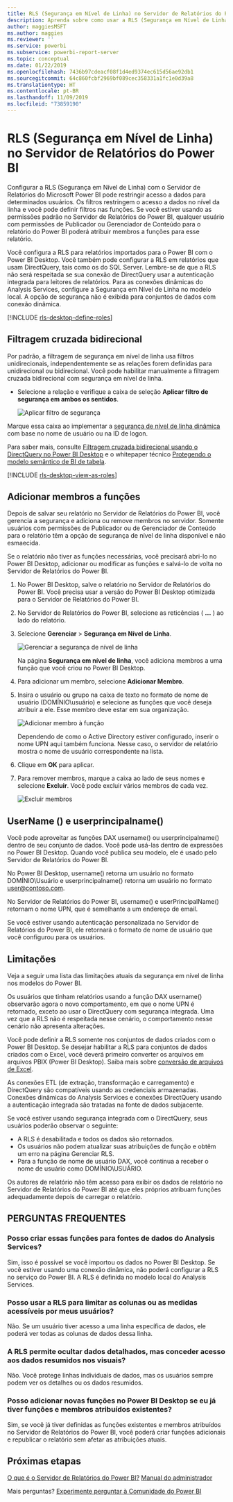 ```yaml
---
title: RLS (Segurança em Nível de Linha) no Servidor de Relatórios do Power BI
description: Aprenda sobre como usar a RLS (Segurança em Nível de Linha) no Servidor de Relatórios do Power BI.
author: maggiesMSFT
ms.author: maggies
ms.reviewer: ''
ms.service: powerbi
ms.subservice: powerbi-report-server
ms.topic: conceptual
ms.date: 01/22/2019
ms.openlocfilehash: 7436b97cdeacf08f1d4ed9374ec615d56ae92db1
ms.sourcegitcommit: 64c860fcbf2969bf089cec358331a1fc1e0d39a8
ms.translationtype: HT
ms.contentlocale: pt-BR
ms.lasthandoff: 11/09/2019
ms.locfileid: "73859190"
---
```

# <a name="row-level-security-rls-in-power-bi-report-server"></a>RLS (Segurança em Nível de Linha) no Servidor de Relatórios do Power BI

Configurar a RLS (Segurança em Nível de Linha) com o Servidor de Relatórios do Microsoft Power BI pode restringir acesso a dados para determinados usuários. Os filtros restringem o acesso a dados no nível da linha e você pode definir filtros nas funções.  Se você estiver usando as permissões padrão no Servidor de Relatórios do Power BI, qualquer usuário com permissões de Publicador ou Gerenciador de Conteúdo para o relatório do Power BI poderá atribuir membros a funções para esse relatório.    

Você configura a RLS para relatórios importados para o Power BI com o Power BI Desktop. Você também pode configurar a RLS em relatórios que usam DirectQuery, tais como os do SQL Server.  Lembre-se de que a RLS não será respeitada se sua conexão de DirectQuery usar a autenticação integrada para leitores de relatórios. Para as conexões dinâmicas do Analysis Services, configure a Segurança em Nível de Linha no modelo local. A opção de segurança não é exibida para conjuntos de dados com conexão dinâmica. 

[!INCLUDE [rls-desktop-define-roles](../includes/rls-desktop-define-roles.md)]

## <a name="bidirectional-cross-filtering"></a>Filtragem cruzada bidirecional

Por padrão, a filtragem de segurança em nível de linha usa filtros unidirecionais, independentemente se as relações forem definidas para unidirecional ou bidirecional. Você pode habilitar manualmente a filtragem cruzada bidirecional com segurança em nível de linha.

- Selecione a relação e verifique a caixa de seleção **Aplicar filtro de segurança em ambos os sentidos**. 

    ![Aplicar filtro de segurança](media/row-level-security-report-server/rls-apply-security-filter.png)

Marque essa caixa ao implementar a [segurança de nível de linha dinâmica](https://docs.microsoft.com/analysis-services/tutorial-tabular-1200/supplemental-lesson-implement-dynamic-security-by-using-row-filters) com base no nome de usuário ou na ID de logon. 

Para saber mais, consulte [Filtragem cruzada bidirecional usando o DirectQuery no Power BI Desktop](../desktop-bidirectional-filtering.md) e o whitepaper técnico [Protegendo o modelo semântico de BI de tabela](https://download.microsoft.com/download/D/2/0/D20E1C5F-72EA-4505-9F26-FEF9550EFD44/Securing%20the%20Tabular%20BI%20Semantic%20Model.docx).

[!INCLUDE [rls-desktop-view-as-roles](../includes/rls-desktop-view-as-roles.md)]


## <a name="add-members-to-roles"></a>Adicionar membros a funções 

Depois de salvar seu relatório no Servidor de Relatórios do Power BI, você gerencia a segurança e adiciona ou remove membros no servidor. Somente usuários com permissões de Publicador ou de Gerenciador de Conteúdo para o relatório têm a opção de segurança de nível de linha disponível e não esmaecida.

 Se o relatório não tiver as funções necessárias, você precisará abri-lo no Power BI Desktop, adicionar ou modificar as funções e salvá-lo de volta no Servidor de Relatórios do Power BI. 

1. No Power BI Desktop, salve o relatório no Servidor de Relatórios do Power BI. Você precisa usar a versão do Power BI Desktop otimizada para o Servidor de Relatórios do Power BI.
2. No Servidor de Relatórios do Power BI, selecione as reticências ( **...** ) ao lado do relatório. 

3. Selecione **Gerenciar** > **Segurança em Nível de Linha**. 

     ![Gerenciar a segurança de nível de linha](media/row-level-security-report-server/power-bi-report-server-rls-dialog.png)

    Na página **Segurança em nível de linha**, você adiciona membros a uma função que você criou no Power BI Desktop.

5. Para adicionar um membro, selecione **Adicionar Membro**.

1. Insira o usuário ou grupo na caixa de texto no formato de nome de usuário (DOMÍNIO\usuário) e selecione as funções que você deseja atribuir a ele. Esse membro deve estar em sua organização.   

    ![Adicionar membro à função](media/row-level-security-report-server/power-bi-report-server-add-members.png)

    Dependendo de como o Active Directory estiver configurado, inserir o nome UPN aqui também funciona. Nesse caso, o servidor de relatório mostra o nome de usuário correspondente na lista.

1. Clique em **OK** para aplicar.   

8. Para remover membros, marque a caixa ao lado de seus nomes e selecione **Excluir**.  Você pode excluir vários membros de cada vez. 

    ![Excluir membros](media/row-level-security-report-server/power-bi-report-server-delete-members.png)


## <a name="username-and-userprincipalname"></a>UserName () e userprincipalname()

Você pode aproveitar as funções DAX username() ou userprincipalname() dentro de seu conjunto de dados. Você pode usá-las dentro de expressões no Power BI Desktop. Quando você publica seu modelo, ele é usado pelo Servidor de Relatórios do Power BI.

No Power BI Desktop, username() retorna um usuário no formato DOMÍNIO\Usuário e userprincipalname() retorna um usuário no formato user@contoso.com.

No Servidor de Relatórios do Power BI, username() e userPrincipalName() retornam o nome UPN, que é semelhante a um endereço de email.

Se você estiver usando autenticação personalizada no Servidor de Relatórios do Power BI, ele retornará o formato de nome de usuário que você configurou para os usuários.  

## <a name="limitations"></a>Limitações 

Veja a seguir uma lista das limitações atuais da segurança em nível de linha nos modelos do Power BI. 

Os usuários que tinham relatórios usando a função DAX username() observarão agora o novo comportamento, em que o nome UPN é retornado, exceto ao usar o DirectQuery com segurança integrada.  Uma vez que a RLS não é respeitada nesse cenário, o comportamento nesse cenário não apresenta alterações.

Você pode definir a RLS somente nos conjuntos de dados criados com o Power BI Desktop. Se desejar habilitar a RLS para conjuntos de dados criados com o Excel, você deverá primeiro converter os arquivos em arquivos PBIX (Power BI Desktop). Saiba mais sobre [conversão de arquivos de Excel](../desktop-import-excel-workbooks.md).

As conexões ETL (de extração, transformação e carregamento) e DirectQuery são compatíveis usando as credenciais armazenadas. Conexões dinâmicas do Analysis Services e conexões DirectQuery usando a autenticação integrada são tratadas na fonte de dados subjacente. 

Se você estiver usando segurança integrada com o DirectQuery, seus usuários poderão observar o seguinte:
- A RLS é desabilitada e todos os dados são retornados.
- Os usuários não podem atualizar suas atribuições de função e obtêm um erro na página Gerenciar RLS.
- Para a função de nome de usuário DAX, você continua a receber o nome de usuário como DOMÍNIO\USUÁRIO. 

Os autores de relatório não têm acesso para exibir os dados de relatório no Servidor de Relatórios do Power BI até que eles próprios atribuam funções adequadamente depois de carregar o relatório. 

 

## <a name="faq"></a>PERGUNTAS FREQUENTES 

### <a name="can-i-create-these-roles-for-analysis-services-data-sources"></a>Posso criar essas funções para fontes de dados do Analysis Services? 

Sim, isso é possível se você importou os dados no Power BI Desktop. Se você estiver usando uma conexão dinâmica, não poderá configurar a RLS no serviço do Power BI. A RLS é definida no modelo local do Analysis Services. 

### <a name="can-i-use-rls-to-limit-the-columns-or-measures-accessible-by-my-users"></a>Posso usar a RLS para limitar as colunas ou as medidas acessíveis por meus usuários? 

Não. Se um usuário tiver acesso a uma linha específica de dados, ele poderá ver todas as colunas de dados dessa linha. 

### <a name="does-rls-let-me-hide-detailed-data-but-give-access-to-data-summarized-in-visuals"></a>A RLS permite ocultar dados detalhados, mas conceder acesso aos dados resumidos nos visuais? 

Não. Você protege linhas individuais de dados, mas os usuários sempre podem ver os detalhes ou os dados resumidos. 

### <a name="can-i-add-new-roles-in-power-bi-desktop-if-i-already-have-existing-roles-and-members-assigned"></a>Posso adicionar novas funções no Power BI Desktop se eu já tiver funções e membros atribuídos existentes? 

Sim, se você já tiver definidas as funções existentes e membros atribuídos no Servidor de Relatórios do Power BI, você poderá criar funções adicionais e republicar o relatório sem afetar as atribuições atuais. 
 

## <a name="next-steps"></a>Próximas etapas

[O que é o Servidor de Relatórios do Power BI?](get-started.md) 
[Manual do administrador](admin-handbook-overview.md)  

Mais perguntas? [Experimente perguntar à Comunidade do Power BI](https://community.powerbi.com/)
